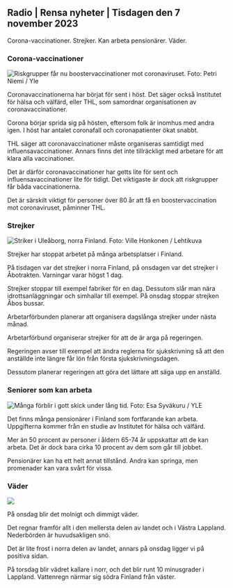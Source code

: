 ## Radio \| Rensa nyheter \| Tisdagen den 7 november 2023

Corona-vaccinationer. Strejker. Kan arbeta pensionärer. Väder.

### Corona-vaccinationer

![Riskgrupper får nu boostervaccinationer mot coronaviruset. Foto: Petri Niemi / Yle](https://images.cdn.yle.fi/image/upload/c_crop,h_2266,w_4027,x_0,y_0/ar_1.7777777777777777,c_fill,g_faces,h_670,w_pr.q_auto:eco/f_auto/fl_lossy/v1675253861/39-99789363046bc0166b4)

Coronavaccinationerna har börjat för sent i höst. Det säger också Institutet för hälsa och välfärd, eller THL, som samordnar organisationen av coronavaccinationer.

Corona börjar sprida sig på hösten, eftersom folk är inomhus med andra igen. I höst har antalet coronafall och coronapatienter ökat snabbt.

THL säger att coronavaccinationer måste organiseras samtidigt med influensavaccinationer. Annars finns det inte tillräckligt med arbetare för att klara alla vaccinationer.

Det är därför coronavaccinationer har getts lite för sent och influensavaccinationer lite för tidigt. Det viktigaste är dock att riskgrupper får båda vaccinationerna.

Det är särskilt viktigt för personer över 80 år att få en boostervaccination mot coronaviruset, påminner THL.

### Strejker

![Striker i Uleåborg, norra Finland. Foto: Ville Honkonen / Lehtikuva](https://images.cdn.yle.fi/image/upload/c_crop,h_2880,w_5120,x_0,y_533/ar_1.77777777777777777,c_fill,g_faces,w_p_00,h_p/r.q_auto:eco/f_auto/fl_lossy/v1699368229/39-11968696549f7933eb81)

Strejker har stoppat arbetet på många arbetsplatser i Finland.

På tisdagen var det strejker i norra Finland, på onsdagen var det strejker i Åbotrakten. Varningar varar högst 1 dag.

Strejker stoppar till exempel fabriker för en dag. Dessutom slår man nära idrottsanläggningar och simhallar till exempel. På onsdag stoppar strejken Åbos bussar.

Arbetarförbunden planerar att organisera dagslånga strejker under nästa månad.

Arbetarförbund organiserar strejker för att de är arga på regeringen.

Regeringen avser till exempel att ändra reglerna för sjukskrivning så att den anställde inte längre får lön från första sjukskrivningsdagen.

Dessutom planerar regeringen att göra det lättare att säga upp en anställd.

### Seniorer som kan arbeta

![Många förblir i gott skick under lång tid. Foto: Esa Syväkuru / YLE](https://images.cdn.yle.fi/image/upload/c_crop,h_3375,w_6000,x_0,y_47/ar_1.7777777777777777,c_fill,g_faces,h_6270,0dpr/wdpr.q_auto:eco/f_auto/fl_lossy/v1568642672/39-5915475d7f9625891ee)

Det finns många pensionärer i Finland som fortfarande kan arbeta. Uppgifterna kommer från en studie av Institutet för hälsa och välfärd.

Mer än 50 procent av personer i åldern 65-74 år uppskattar att de kan arbeta. Det är dock bara cirka 10 procent av dem som går till jobbet.

Pensionärer kan ha ett helt annat tillstånd. Andra kan springa, men promenader kan vara svårt för vissa.

### Väder

![](https://images.cdn.yle.fi/image/upload/c_crop,h_1080,w_1919,x_0,y_0/ar_1.77777777777777777,c_fill,g_faces,h_675,w_1200:e/qrf_auto/fl_lossy/v1699373925/39-1197270654a63406a4f5)

På onsdag blir det molnigt och dimmigt väder.

Det regnar framför allt i den mellersta delen av landet och i Västra Lappland. Nederbörden är huvudsakligen snö.

Det är lite frost i norra delen av landet, annars på onsdag ligger vi på positiva sidan.

På torsdag blir vädret kallare i norr, och det blir runt 10 minusgrader i Lappland. Vattenregn närmar sig södra Finland från väster.